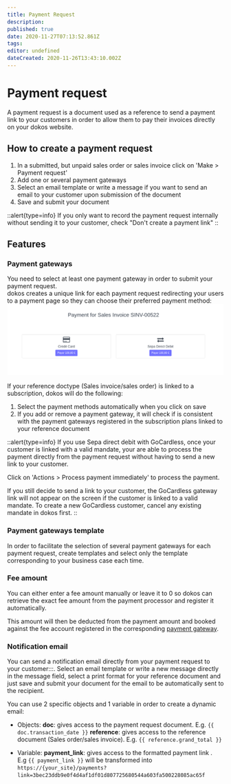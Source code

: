 ```yaml
---
title: Payment Request
description: 
published: true
date: 2020-11-27T07:13:52.861Z
tags: 
editor: undefined
dateCreated: 2020-11-26T13:43:10.002Z
---
```


# Payment request

A payment request is a document used as a reference to send a payment link to your customers in order to allow them to pay their invoices directly on your dokos website.

## How to create a payment request

1. In a submitted, but unpaid sales order or sales invoice click on 'Make > Payment request'
2. Add one or several payment gateways
3. Select an email template or write a message if you want to send an email to your customer upon submission of the document
4. Save and submit your document

::alert{type=info}
If you only want to record the payment request internally without sending it to your customer, check "Don't create a payment link"
::

## Features
### Payment gateways

You need to select at least one payment gateway in order to submit your payment request.  
dokos creates a unique link for each payment request redirecting your users to a payment page so they can choose their preferred payment method:
![payment_request_link.png](/content/comptabilite/payment-gateways/payment_request_link.png)

If your reference doctype (Sales invoice/sales order) is linked to a subscription, dokos will do the following:
1. Select the payment methods automatically when you click on save
2. If you add or remove a payment gateway, it will check if is consistent with the payment gateways registered in the subscription plans linked to your reference document

::alert{type=info}
If you use Sepa direct debit with GoCardless, once your customer is linked with a valid mandate, your are able to process the payment directly from the payment request without having to send a new link to your customer.

Click on 'Actions > Process payment immediately' to process the payment.

If you still decide to send a link to your customer, the GoCardless gateway link will not appear on the screen if the customer is linked to a valid mandate. To create a new GoCardless customer, cancel any existing mandate in dokos first.
::


### Payment gateways template

In order to facilitate the selection of several payment gateways for each payment request, create templates and select only the template corresponding to your business case each time.


### Fee amount

You can either enter a fee amount manually or leave it to 0 so dokos can retrieve the exact fee amount from the payment processor and register it automatically.

This amount will then be deducted from the payment amount and booked against the fee account registered in the corresponding [payment gateway](/dokos/comptabilite/payment-gateway).

### Notification email

You can send a notification email directly from your payment request to your customer:::.
Select an email template or write a new message directly in the message field, select a print format for your reference document and just save and submit your document for the email to be automatically sent to the recipient.

You can use 2 specific objects and 1 variable in order to create a dynamic email:

- Objects:
    **doc**: gives access to the payment request document. E.g. `{{ doc.transaction_date }}`
    **reference**: gives access to the reference document (Sales order/sales invoice). E.g. `{{ reference.grand_total }}`

- Variable:
    **payment_link**: gives access to the formatted payment link .  
    E.g `{{ payment_link }}` will be transformed into `https://{your_site}/payments?link=3bec23ddb9e0f4d4af1df01d807725680544a603fa500228085ac65f`


